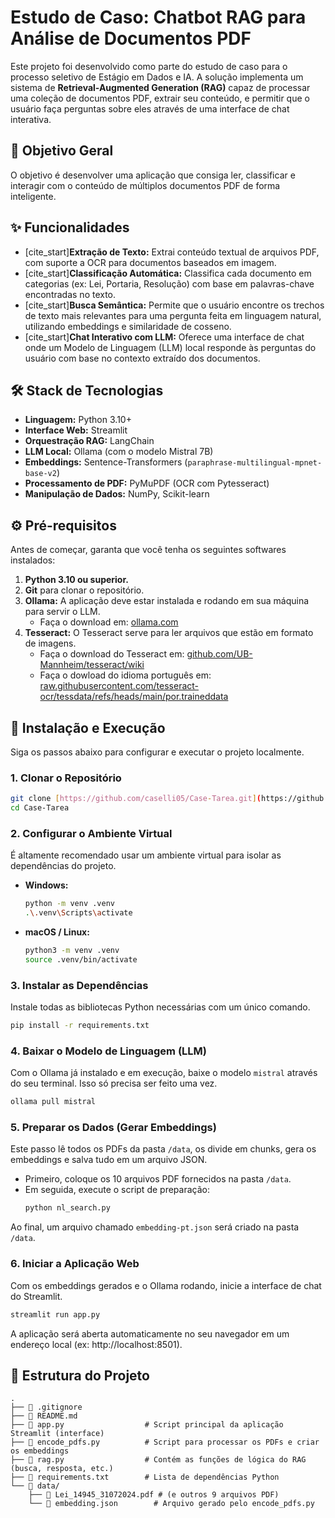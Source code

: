 # Estudo de Caso: Chatbot RAG para Análise de Documentos PDF

Este projeto foi desenvolvido como parte do estudo de caso para o processo seletivo de Estágio em Dados e IA. A solução implementa um sistema de **Retrieval-Augmented Generation (RAG)** capaz de processar uma coleção de documentos PDF, extrair seu conteúdo, e permitir que o usuário faça perguntas sobre eles através de uma interface de chat interativa.

## 🎯 Objetivo Geral

O objetivo é desenvolver uma aplicação que consiga ler, classificar e interagir com o conteúdo de múltiplos documentos PDF de forma inteligente.

## ✨ Funcionalidades

- [cite_start]**Extração de Texto:** Extrai conteúdo textual de arquivos PDF, com suporte a OCR para documentos baseados em imagem.
- [cite_start]**Classificação Automática:** Classifica cada documento em categorias (ex: Lei, Portaria, Resolução) com base em palavras-chave encontradas no texto.
- [cite_start]**Busca Semântica:** Permite que o usuário encontre os trechos de texto mais relevantes para uma pergunta feita em linguagem natural, utilizando embeddings e similaridade de cosseno.
- [cite_start]**Chat Interativo com LLM:** Oferece uma interface de chat onde um Modelo de Linguagem (LLM) local responde às perguntas do usuário com base no contexto extraído dos documentos.

## 🛠️ Stack de Tecnologias

- **Linguagem:** Python 3.10+
- **Interface Web:** Streamlit
- **Orquestração RAG:** LangChain
- **LLM Local:** Ollama (com o modelo Mistral 7B)
- **Embeddings:** Sentence-Transformers (`paraphrase-multilingual-mpnet-base-v2`)
- **Processamento de PDF:** PyMuPDF (OCR com Pytesseract)
- **Manipulação de Dados:** NumPy, Scikit-learn

## ⚙️ Pré-requisitos

Antes de começar, garanta que você tenha os seguintes softwares instalados:

1.  **Python 3.10 ou superior.**
2.  **Git** para clonar o repositório.
3.  **Ollama:** A aplicação deve estar instalada e rodando em sua máquina para servir o LLM.
    - Faça o download em: [ollama.com](https://ollama.com/)
4. **Tesseract:** O Tesseract serve para ler arquivos que estão em formato de imagens.
    - Faça o download do Tesseract em: [github.com/UB-Mannheim/tesseract/wiki](https://github.com/UB-Mannheim/tesseract/wiki)
    - Faça o dowload do idioma português em: [raw.githubusercontent.com/tesseract-ocr/tessdata/refs/heads/main/por.traineddata](https://raw.githubusercontent.com/tesseract-ocr/tessdata/refs/heads/main/por.traineddata)


## 🚀 Instalação e Execução

Siga os passos abaixo para configurar e executar o projeto localmente.

### 1. Clonar o Repositório
```bash
git clone [https://github.com/caselli05/Case-Tarea.git](https://github.com/caselli05/Case-Tarea.git)
cd Case-Tarea
```

### 2. Configurar o Ambiente Virtual
É altamente recomendado usar um ambiente virtual para isolar as dependências do projeto.

- **Windows:**
    ```bash
    python -m venv .venv
    .\.venv\Scripts\activate
    ```
- **macOS / Linux:**
    ```bash
    python3 -m venv .venv
    source .venv/bin/activate
    ```

### 3. Instalar as Dependências
Instale todas as bibliotecas Python necessárias com um único comando.
```bash
pip install -r requirements.txt
```

### 4. Baixar o Modelo de Linguagem (LLM)
Com o Ollama já instalado e em execução, baixe o modelo `mistral` através do seu terminal. Isso só precisa ser feito uma vez.
```bash
ollama pull mistral
```

### 5. Preparar os Dados (Gerar Embeddings)
Este passo lê todos os PDFs da pasta `/data`, os divide em chunks, gera os embeddings e salva tudo em um arquivo JSON.

- Primeiro, coloque os 10 arquivos PDF fornecidos na pasta `/data`.
- Em seguida, execute o script de preparação:
    ```bash
    python nl_search.py
    ```
Ao final, um arquivo chamado `embedding-pt.json` será criado na pasta `/data`.

### 6. Iniciar a Aplicação Web
Com os embeddings gerados e o Ollama rodando, inicie a interface de chat do Streamlit.
```bash
streamlit run app.py
```
A aplicação será aberta automaticamente no seu navegador em um endereço local (ex: http://localhost:8501).

## 📁 Estrutura do Projeto
```
.
├── 📄 .gitignore
├── 📄 README.md
├── 📄 app.py                  # Script principal da aplicação Streamlit (interface)
├── 📄 encode_pdfs.py          # Script para processar os PDFs e criar os embeddings
├── 📄 rag.py                  # Contém as funções de lógica do RAG (busca, resposta, etc.)
├── 📄 requirements.txt        # Lista de dependências Python
└── 📁 data/
    ├── 📄 Lei_14945_31072024.pdf # (e outros 9 arquivos PDF)
    └── 📄 embedding.json        # Arquivo gerado pelo encode_pdfs.py
```